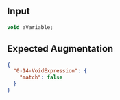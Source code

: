 
## Input
```javascript input
void aVariable;
```

## Expected Augmentation
```json expected augmentations
{
  "0-14-VoidExpression": {
    "match": false
  }
}
```